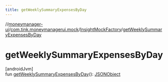 ```yaml
---
title: getWeeklySummaryExpensesByDay
---
```

//[moneymanager-ui](../../../index.html)/[com.tink.moneymanagerui.mock](../index.html)/[InsightMockFactory](index.html)/[getWeeklySummaryExpensesByDay](get-weekly-summary-expenses-by-day.html)



# getWeeklySummaryExpensesByDay



[androidJvm]\
fun [getWeeklySummaryExpensesByDay](get-weekly-summary-expenses-by-day.html)(): [JSONObject](https://developer.android.com/reference/kotlin/org/json/JSONObject.html)





